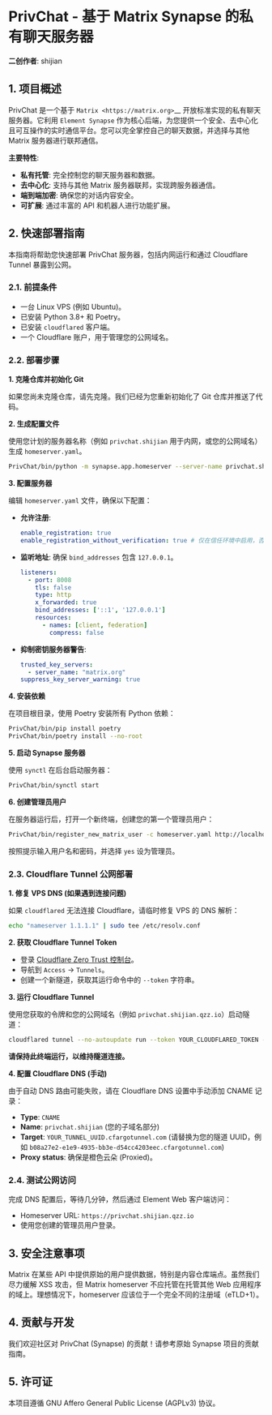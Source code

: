 # PrivChat - 基于 Matrix Synapse 的私有聊天服务器

**二创作者**: shijian

## 1. 项目概述

PrivChat 是一个基于 `Matrix <https://matrix.org>`__ 开放标准实现的私有聊天服务器。它利用 `Element Synapse` 作为核心后端，为您提供一个安全、去中心化且可互操作的实时通信平台。您可以完全掌控自己的聊天数据，并选择与其他 Matrix 服务器进行联邦通信。

**主要特性**:
*   **私有托管**: 完全控制您的聊天服务器和数据。
*   **去中心化**: 支持与其他 Matrix 服务器联邦，实现跨服务器通信。
*   **端到端加密**: 确保您的对话内容安全。
*   **可扩展**: 通过丰富的 API 和机器人进行功能扩展。

## 2. 快速部署指南

本指南将帮助您快速部署 PrivChat 服务器，包括内网运行和通过 Cloudflare Tunnel 暴露到公网。

### 2.1. 前提条件

*   一台 Linux VPS (例如 Ubuntu)。
*   已安装 Python 3.8+ 和 Poetry。
*   已安装 `cloudflared` 客户端。
*   一个 Cloudflare 账户，用于管理您的公网域名。

### 2.2. 部署步骤

**1. 克隆仓库并初始化 Git**

如果您尚未克隆仓库，请先克隆。我们已经为您重新初始化了 Git 仓库并推送了代码。

**2. 生成配置文件**

使用您计划的服务器名称（例如 `privchat.shijian` 用于内网，或您的公网域名）生成 `homeserver.yaml`。

```bash
PrivChat/bin/python -m synapse.app.homeserver --server-name privchat.shijian --config-path homeserver.yaml --generate-config --report-stats=no
```

**3. 配置服务器**

编辑 `homeserver.yaml` 文件，确保以下配置：

*   **允许注册**:
    ```yaml
    enable_registration: true
    enable_registration_without_verification: true # 仅在信任环境中启用，否则请配置验证方式
    ```
*   **监听地址**: 确保 `bind_addresses` 包含 `127.0.0.1`。
    ```yaml
    listeners:
      - port: 8008
        tls: false
        type: http
        x_forwarded: true
        bind_addresses: ['::1', '127.0.0.1']
        resources:
          - names: [client, federation]
            compress: false
    ```
*   **抑制密钥服务器警告**:
    ```yaml
    trusted_key_servers:
      - server_name: "matrix.org"
    suppress_key_server_warning: true
    ```

**4. 安装依赖**

在项目根目录，使用 Poetry 安装所有 Python 依赖：

```bash
PrivChat/bin/pip install poetry
PrivChat/bin/poetry install --no-root
```

**5. 启动 Synapse 服务器**

使用 `synctl` 在后台启动服务器：

```bash
PrivChat/bin/synctl start
```

**6. 创建管理员用户**

在服务器运行后，打开一个新终端，创建您的第一个管理员用户：

```bash
PrivChat/bin/register_new_matrix_user -c homeserver.yaml http://localhost:8008
```
按照提示输入用户名和密码，并选择 `yes` 设为管理员。

### 2.3. Cloudflare Tunnel 公网部署

**1. 修复 VPS DNS (如果遇到连接问题)**

如果 `cloudflared` 无法连接 Cloudflare，请临时修复 VPS 的 DNS 解析：

```bash
echo "nameserver 1.1.1.1" | sudo tee /etc/resolv.conf
```

**2. 获取 Cloudflare Tunnel Token**

*   登录 [Cloudflare Zero Trust 控制台](https://one.dash.cloudflare.com/)。
*   导航到 `Access` -> `Tunnels`。
*   创建一个新隧道，获取其运行命令中的 `--token` 字符串。

**3. 运行 Cloudflare Tunnel**

使用您获取的令牌和您的公网域名（例如 `privchat.shijian.qzz.io`）启动隧道：

```bash
cloudflared tunnel --no-autoupdate run --token YOUR_CLOUDFLARED_TOKEN --url http://localhost:8008
```
**请保持此终端运行，以维持隧道连接。**

**4. 配置 Cloudflare DNS (手动)**

由于自动 DNS 路由可能失败，请在 Cloudflare DNS 设置中手动添加 CNAME 记录：

*   **Type**: `CNAME`
*   **Name**: `privchat.shijian` (您的子域名部分)
*   **Target**: `YOUR_TUNNEL_UUID.cfargotunnel.com` (请替换为您的隧道 UUID，例如 `b08a27e2-e1e9-4935-bb3e-d54cc4203eec.cfargotunnel.com`)
*   **Proxy status**: 确保是橙色云朵 (Proxied)。

### 2.4. 测试公网访问

完成 DNS 配置后，等待几分钟，然后通过 Element Web 客户端访问：

*   Homeserver URL: `https://privchat.shijian.qzz.io`
*   使用您创建的管理员用户登录。

## 3. 安全注意事项

Matrix 在某些 API 中提供原始的用户提供数据，特别是内容仓库端点。虽然我们尽力缓解 XSS 攻击，但 Matrix homeserver 不应托管在托管其他 Web 应用程序的域上。理想情况下，homeserver 应该位于一个完全不同的注册域（eTLD+1）。

## 4. 贡献与开发

我们欢迎社区对 PrivChat (Synapse) 的贡献！请参考原始 Synapse 项目的贡献指南。

## 5. 许可证

本项目遵循 GNU Affero General Public License (AGPLv3) 协议。
